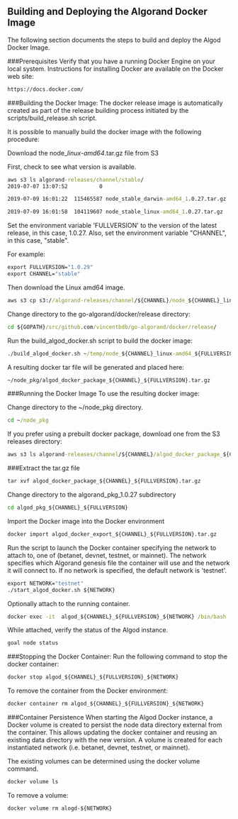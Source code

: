 
## Building and Deploying the Algorand Docker Image

The following section documents the steps to build and deploy the Algod Docker Image.

###Prerequisites
Verify that you have a running Docker Engine on your local system.  Instructions for installing Docker are available on the Docker web site:
```cmd
https://docs.docker.com/
```

###Building the Docker Image:
The docker release image is automatically created as part of the release building process initiated by the scripts/build_release.sh script.

It is possible to manually build the docker image with the following procedure:

Download the node_<channel>_linux-amd64_<version>.tar.gz file from S3 

First, check to see what version is available.
```cmd
aws s3 ls algorand-releases/channel/stable/
2019-07-07 13:07:52          0 

2019-07-09 16:01:22  115465587 node_stable_darwin-amd64_1.0.27.tar.gz

2019-07-09 16:01:58  104119607 node_stable_linux-amd64_1.0.27.tar.gz
```
Set the environment variable 'FULLVERSION' to the version of the latest release, in this case, 1.0.27.  Also, set the environment variable "CHANNEL", in this case, "stable".  

For example:
```cmd
export FULLVERSION="1.0.29"
export CHANNEL="stable"
```
Then download the Linux amd64 image.
```cmd
aws s3 cp s3://algorand-releases/channel/${CHANNEL}/node_${CHANNEL}_linux-amd64_${FULLVERSION}.tar.gz ~/temp/
```
Change directory to the go-algorand/docker/release directory:
```cmd
cd ${GOPATH}/src/github.com/vincentbdb/go-algorand/docker/release/
```
Run the build_algod_docker.sh script to build the docker image:
```cmd
./build_algod_docker.sh ~/temp/node_${CHANNEL}_linux-amd64_${FULLVERSION}.tar.gz
```
A resulting docker tar file will be generated and placed here:
 ```cmd
 ~/node_pkg/algod_docker_package_${CHANNEL}_${FULLVERSION}.tar.gz
```

###Running the Docker Image
To use the resulting docker image:

Change directory to the ~/node_pkg directory.
```cmd
cd ~/node_pkg
```

If you prefer using a prebuilt docker package, download one from the S3 releases directory: 
```cmd
aws s3 ls algorand-releases/channel/${CHANNEL}/algod_docker_package_${CHANNEL}_${FULLVERSION}.tar.gz
```

###Extract the tar.gz file
```cmd
tar xvf algod_docker_package_${CHANNEL}_${FULLVERSION}.tar.gz
```
Change directory to the algorand_pkg_1.0.27 subdirectory
```cmd
cd algod_pkg_${CHANNEL}_${FULLVERSION} 
```
Import the Docker image into the Docker environment

```cmd
docker import algod_docker_export_${CHANNEL}_${FULLVERSION}.tar.gz
```
Run the script to launch the Docker container specifying the network to attach to, one of (betanet, devnet, testnet, or mainnet).  The network specifies which Algorand genesis file the container will use and the network it will connect to.  If no network is specified, the default network is 'testnet'.

```cmd
export NETWORK="testnet"
./start_algod_docker.sh ${NETWORK}
```
Optionally attach to the running container. 

```cmd
docker exec -it  algod_${CHANNEL}_${FULLVERSION}_${NETWORK} /bin/bash
```

While attached, verify the status of the Algod instance. 

```cmd
goal node status
```

###Stopping the Docker Container:
Run the following command to stop the docker container:
```cmd
docker stop algod_${CHANNEL}_${FULLVERSION}_${NETWORK}
```

To remove the container from the Docker environment:

```cmd
docker container rm algod_${CHANNEL}_${FULLVERSION}_${NETWORK}
```
###Container Persistence 
When starting the Algod Docker instance, a Docker volume is created to persist the node data directory external from the container.  This allows updating the docker container and reusing an existing data directory with the new version.  A volume is created for each instantiated network (i.e. betanet, devnet, testnet, or mainnet). 

The existing volumes can be determined using the docker volume command.
```cmd
docker volume ls
```
To remove a volume:
```cmd
docker volume rm alogd-${NETWORK}
```

 